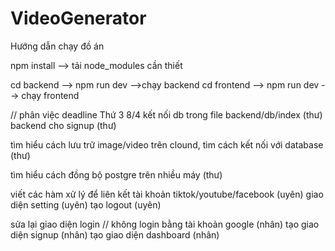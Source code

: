 # VideoGenerator

Hướng dẫn chạy đồ án

npm install --> tải node_modules cần thiết

 cd backend --> npm run dev -->chạy backend
 cd frontend --> npm run dev --> chạy frontend

// phân việc deadline Thứ 3 8/4
 kết nối db trong file backend/db/index (thư)
 backend cho signup (thư)

 tìm hiểu cách lưu trữ image/video trên clound, tìm cách kết nối với database (thư)

 tìm hiểu cách đồng bộ postgre trên nhiều máy  (thư)

 viết các hàm xử lý để liên kết tài khoản tiktok/youtube/facebook (uyên)
 giao diện setting (uyên)
 tạo logout (uyên)


 sửa lại giao diện login // không login bằng tài khoản google (nhân)
 tạo giao diện signup (nhân)
 tạo giao diện dashboard (nhân)



